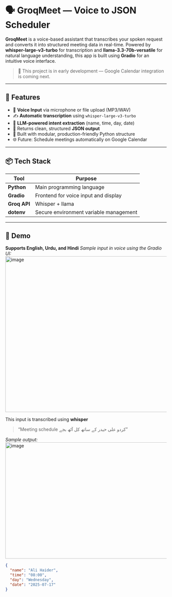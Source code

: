 # 🗣️ GroqMeet — Voice to JSON Scheduler

**GroqMeet** is a voice-based assistant that transcribes your spoken request and converts it into structured meeting data in real-time. Powered by **whisper-large-v3-turbo** for transcription and **llama-3.3-70b-versatile** for natural language understanding, this app is built using **Gradio** for an intuitive voice interface.

> 🚧 This project is in early development — Google Calendar integration is coming next.

---

## 🎯 Features

- 🎤 **Voice Input** via microphone or file upload (MP3/WAV)
- ✍️ **Automatic transcription** using `whisper-large-v3-turbo`
- 🤖 **LLM-powered intent extraction** (name, time, day, date)
- 🧠 Returns clean, structured **JSON output**
- 🧪 Built with modular, production-friendly Python structure
- 🌐 Future: Schedule meetings automatically on Google Calendar

---

## 📦 Tech Stack

| Tool         | Purpose                                |
|--------------|----------------------------------------|
| **Python**   | Main programming language              |
| **Gradio**   | Frontend for voice input and display   |
| **Groq API** | Whisper + llama                        |
| **dotenv**   | Secure environment variable management |

---

## 📸 Demo
**Supports English, Urdu, and Hindi**
_Sample input in voice using the Gradio UI:_  
<img width="943" height="485" alt="image" src="https://github.com/user-attachments/assets/4cf40a94-f73c-4418-a2cf-740203401c1c" />

This input is transcribed using **whisper**
> “Meeting schedule کردو علی حیدر کے ساتھ کل آٹھ بجے”

_Sample output:_
<img width="926" height="362" alt="image" src="https://github.com/user-attachments/assets/5d36f522-17e1-4a26-82a9-7721c6c270a2" />


```json
{
  "name": "Ali Haider",
  "time": "08:00",
  "day": "Wednesday",
  "date": "2025-07-17"
}
